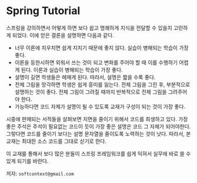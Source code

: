 # Spring Tutorial

스프링을 강의하면서 어떻게 하면 보다 쉽고 명쾌하게 지식을 전달할 수 있을지 고민하게 되었다. 이에 얻은 결론을 설명하면 다음과 같다.

* 너무 이론에 치우치면 쉽게 지치기 때문에 좋지 않다. 실습이 병해되는 학습이 가장 좋다. 
* 이론을 등한시하면 외워서 쓰는 것이 되고 변화를 주어야 할 때 이를 수행하기 어렵게 된다. 이론과 실습이 병해되는 학습이 가장 좋다.
* 설명이 길면 학생들은 헤매게 된다. 따라서, 설명은 짧을 수록 좋다.
* 전체 그림을 망각하면 학생은 쉽게 흥미를 잃는다. 전체 그림을 그린 후, 부분적으로 설명하는 것이 좋다. 전체 그림이 그려질 때까지 반복적으로 전체 그림을 그려주어야 한다.
* 가능하다면 코드 자체가 설명이 될 수 있도록 교재가 구성이 되는 것이 가장 좋다.

시중에 판매되는 서적들을 살펴보면 지면을 줄이기 위해서 코드를 희생하고 있다. 가장 좋은 주석은 주석이 필요없는 코드이 듯이 가장 좋은 설명은 코드 그 자체가 되어야한다. 그렇다면 코드를 줄이기 보다는 설명 문자열을 줄이도록 노력하는 것이 낫다. 따라서, 본 교재는 최대한 소스 코드를 그대로 싣기로 한다.

이 교재를 통해서 보다 많은 분들이 스프링 프레임워크를 쉽게 익혀서 실무에 바로 쓸 수 있게 되기를 바란다.

저자: `softcontext@gmail.com`
